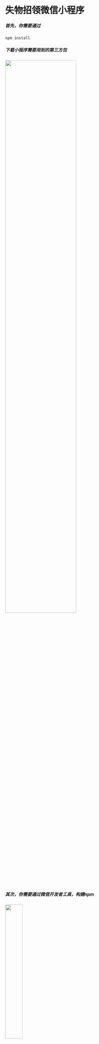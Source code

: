 # 失物招领微信小程序

##### 首先，你需要通过

```
npm install 
```

##### 下载小程序需要用到的第三方包
<img src="https://github.com/yellowweii/loseitem/assets/138266079/0bab4c7d-a868-4866-9bf6-502a38549254" style="width:67%;" />


##### 其次，你需要通过微信开发者工具，构建npm
<img src="https://github.com/yellowweii/loseitem/assets/138266079/3308b90e-5ea6-44f4-993b-36aeee1d4285" style="width:33%;" />


##### 最后，就可以看到主页面如下图


<img src="https://github-production-user-asset-6210df.s3.amazonaws.com/138266079/252609414-d86fb4f4-d3a1-45a9-a110-993bf2326964.png" style="width:33%;" /><img src="https://github-production-user-asset-6210df.s3.amazonaws.com/138266079/252609448-da570259-2d3f-456d-9a78-84f930cde60a.png" style="width:33%;" /> <img src="https://github-production-user-asset-6210df.s3.amazonaws.com/138266079/252609459-36e4a9b3-c7aa-4a61-8173-43671855fcca.png" style="width:33%;" />
